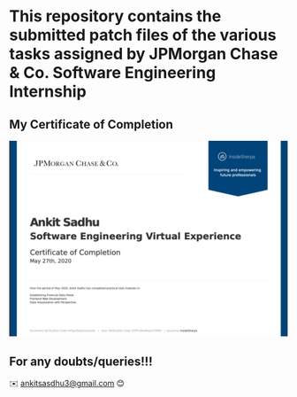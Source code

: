 # This repository contains the submitted patch files of the various tasks assigned by JPMorgan Chase & Co. Software Engineering Internship

## My Certificate of Completion

![Certificate](Certificate.png)

## For any doubts/queries!!!

✉️ ankitsasdhu3@gmail.com 😊
